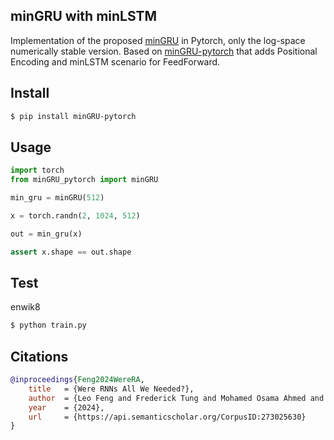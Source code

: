 ## minGRU with minLSTM

Implementation of the proposed <a href="https://arxiv.org/abs/2410.01201v1">minGRU</a> in Pytorch, only the log-space numerically stable version.
Based on <a href="https://github.com/lucidrains/minGRU-pytorch">minGRU-pytorch</a> that adds Positional Encoding and minLSTM scenario for FeedForward.

## Install

```bash
$ pip install minGRU-pytorch
```

## Usage

```python
import torch
from minGRU_pytorch import minGRU

min_gru = minGRU(512)

x = torch.randn(2, 1024, 512)

out = min_gru(x)

assert x.shape == out.shape
```

## Test

enwik8

```bash
$ python train.py
```

## Citations

```bibtex
@inproceedings{Feng2024WereRA,
    title   = {Were RNNs All We Needed?},
    author  = {Leo Feng and Frederick Tung and Mohamed Osama Ahmed and Yoshua Bengio and Hossein Hajimirsadegh},
    year    = {2024},
    url     = {https://api.semanticscholar.org/CorpusID:273025630}
}
```
